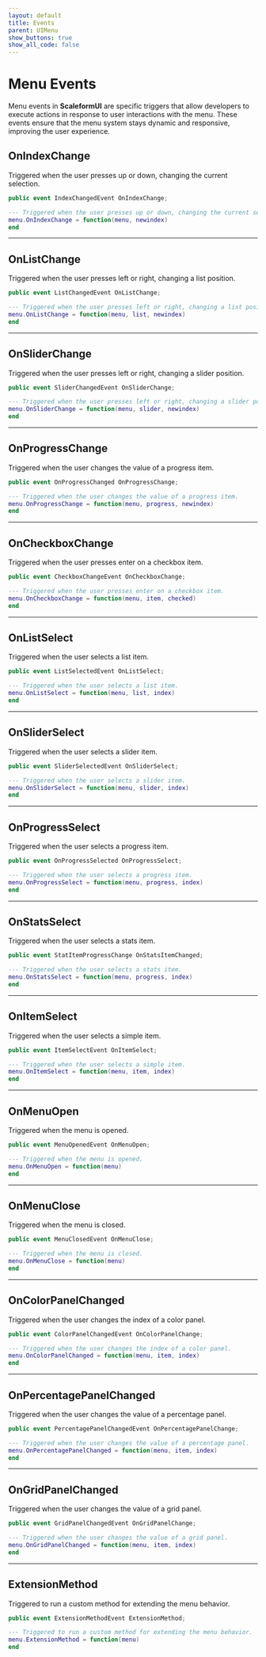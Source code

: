 ```yaml
---
layout: default
title: Events
parent: UIMenu
show_buttons: true
show_all_code: false
---
```


# Menu Events
Menu events in **ScaleformUI** are specific triggers that allow developers to execute actions in response to user interactions with the menu. These events ensure that the menu system stays dynamic and responsive, improving the user experience.

## OnIndexChange
Triggered when the user presses up or down, changing the current selection.

```c#
public event IndexChangedEvent OnIndexChange;
```

```lua
--- Triggered when the user presses up or down, changing the current selection.
menu.OnIndexChange = function(menu, newindex)
end
```

---

## OnListChange
Triggered when the user presses left or right, changing a list position.

```c#
public event ListChangedEvent OnListChange;
```

```lua
--- Triggered when the user presses left or right, changing a list position.
menu.OnListChange = function(menu, list, newindex)
end
```

---

## OnSliderChange
Triggered when the user presses left or right, changing a slider position.

```c#
public event SliderChangedEvent OnSliderChange;
```

```lua
--- Triggered when the user presses left or right, changing a slider position.
menu.OnSliderChange = function(menu, slider, newindex)
end
```

---

## OnProgressChange
Triggered when the user changes the value of a progress item.

```c#
public event OnProgressChanged OnProgressChange;
```

```lua
--- Triggered when the user changes the value of a progress item.
menu.OnProgressChange = function(menu, progress, newindex)
end
```

---

## OnCheckboxChange
Triggered when the user presses enter on a checkbox item.

```c#
public event CheckboxChangeEvent OnCheckboxChange;
```

```lua
--- Triggered when the user presses enter on a checkbox item.
menu.OnCheckboxChange = function(menu, item, checked)
end
```

---

## OnListSelect
Triggered when the user selects a list item.

```c#
public event ListSelectedEvent OnListSelect;
```

```lua
--- Triggered when the user selects a list item.
menu.OnListSelect = function(menu, list, index)
end
```

---

## OnSliderSelect
Triggered when the user selects a slider item.

```c#
public event SliderSelectedEvent OnSliderSelect;
```

```lua
--- Triggered when the user selects a slider item.
menu.OnSliderSelect = function(menu, slider, index)
end
```

---

## OnProgressSelect
Triggered when the user selects a progress item.

```c#
public event OnProgressSelected OnProgressSelect;
```

```lua
--- Triggered when the user selects a progress item.
menu.OnProgressSelect = function(menu, progress, index)
end
```

---

## OnStatsSelect
Triggered when the user selects a stats item.

```c#
public event StatItemProgressChange OnStatsItemChanged;
```

```lua
--- Triggered when the user selects a stats item.
menu.OnStatsSelect = function(menu, progress, index)
end
```

---

## OnItemSelect
Triggered when the user selects a simple item.

```c#
public event ItemSelectEvent OnItemSelect;
```

```lua
--- Triggered when the user selects a simple item.
menu.OnItemSelect = function(menu, item, index)
end
```

---

## OnMenuOpen
Triggered when the menu is opened.

```c#
public event MenuOpenedEvent OnMenuOpen;
```

```lua
--- Triggered when the menu is opened.
menu.OnMenuOpen = function(menu)
end
```

---

## OnMenuClose
Triggered when the menu is closed.

```c#
public event MenuClosedEvent OnMenuClose;
```

```lua
--- Triggered when the menu is closed.
menu.OnMenuClose = function(menu)
end
```

---

## OnColorPanelChanged
Triggered when the user changes the index of a color panel.

```c#
public event ColorPanelChangedEvent OnColorPanelChange;
```

```lua
--- Triggered when the user changes the index of a color panel.
menu.OnColorPanelChanged = function(menu, item, index)
end
```

---

## OnPercentagePanelChanged
Triggered when the user changes the value of a percentage panel.

```c#
public event PercentagePanelChangedEvent OnPercentagePanelChange;
```

```lua
--- Triggered when the user changes the value of a percentage panel.
menu.OnPercentagePanelChanged = function(menu, item, index)
end
```

---

## OnGridPanelChanged
Triggered when the user changes the value of a grid panel.

```c#
public event GridPanelChangedEvent OnGridPanelChange;
```

```lua
--- Triggered when the user changes the value of a grid panel.
menu.OnGridPanelChanged = function(menu, item, index)
end
```

---

## ExtensionMethod
Triggered to run a custom method for extending the menu behavior.

```c#
public event ExtensionMethodEvent ExtensionMethod;
```

```lua
--- Triggered to run a custom method for extending the menu behavior.
menu.ExtensionMethod = function(menu)
end
```
